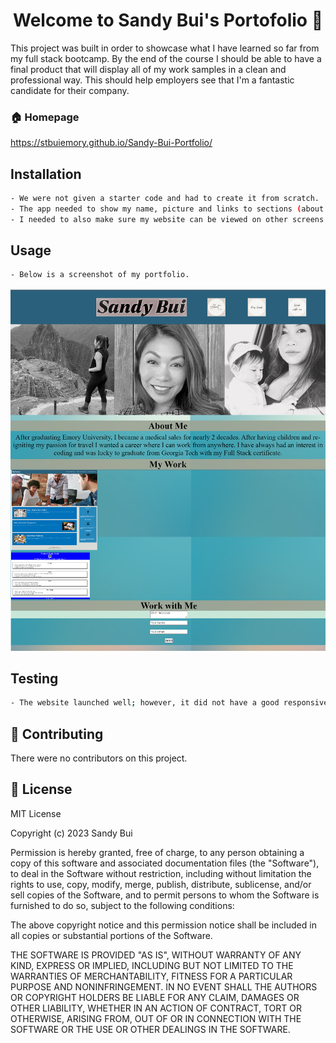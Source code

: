 <h1 align="center">Welcome to Sandy Bui's Portofolio 👋</h1>
<p>
This project was built in order to showcase what I have learned so far from my full stack bootcamp.  By the end of the course I should be able to have a final product that will display all of my work samples in a clean and professional way.  This should help employers see that I'm a fantastic candidate for their company.
</p>

### 🏠 Homepage
https://stbuiemory.github.io/Sandy-Bui-Portfolio/

## Installation

```sh
- We were not given a starter code and had to create it from scratch.
- The app needed to show my name, picture and links to sections (about me, work, and contact).
- I needed to also make sure my website can be viewed on other screens and devices with a responsive layout.
```

## Usage

```sh
- Below is a screenshot of my portfolio.
```
![Screenshot of the final product](./assets/screenshot_sandy_portfolio.png)

## Testing

```sh
- The website launched well; however, it did not have a good responsive layout. Also, I had several issues with using flexbox feature.  Thereby, I will need to speak with a tutor to understand why and improve the website.
```

## 🤝 Contributing

There were no contributors on this project.

## 📝 License

MIT License

Copyright (c) 2023 Sandy Bui

Permission is hereby granted, free of charge, to any person obtaining a copy of this software and associated documentation files (the "Software"), to deal in the Software without restriction, including without limitation the rights to use, copy, modify, merge, publish, distribute, sublicense, and/or sell copies of the Software, and to permit persons to whom the Software is furnished to do so, subject to the following conditions:

The above copyright notice and this permission notice shall be included in all copies or substantial portions of the Software.

THE SOFTWARE IS PROVIDED "AS IS", WITHOUT WARRANTY OF ANY KIND, EXPRESS OR IMPLIED, INCLUDING BUT NOT LIMITED TO THE WARRANTIES OF MERCHANTABILITY, FITNESS FOR A PARTICULAR PURPOSE AND NONINFRINGEMENT. IN NO EVENT SHALL THE AUTHORS OR COPYRIGHT HOLDERS BE LIABLE FOR ANY CLAIM, DAMAGES OR OTHER LIABILITY, WHETHER IN AN ACTION OF CONTRACT, TORT OR OTHERWISE, ARISING FROM, OUT OF OR IN CONNECTION WITH THE SOFTWARE OR THE USE OR OTHER DEALINGS IN THE SOFTWARE.